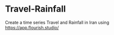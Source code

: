 # Travel-Rainfall
Create a time series Travel and Rainfall in Iran using https://app.flourish.studio/
